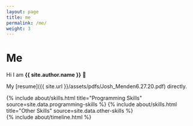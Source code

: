 ```yaml
---
layout: page
title: me
permalink: /me/
weight: 3
---
```


# **Me**

Hi I am **{{ site.author.name }}** :wave:<br>

My [resume]({{ site.url }}/assets/pdfs/Josh_Menden6.27.20.pdf) directly.


<div class="row">
{% include about/skills.html title="Programming Skills" source=site.data.programming-skills %}
{% include about/skills.html title="Other Skills" source=site.data.other-skills %}
</div>

<div class="row">
{% include about/timeline.html %}
</div>